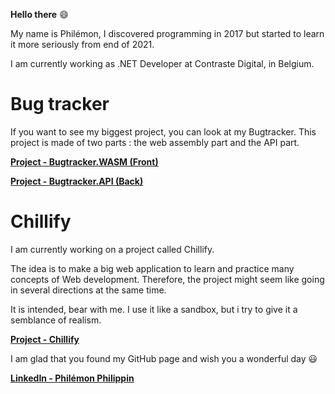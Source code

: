 **Hello there** 😄

My name is Philémon, I discovered programming in 2017 but started to learn it more seriously from end of 2021.

I am currently working as .NET Developer at Contraste Digital, in Belgium.

# Bug tracker

If you want to see my biggest project, you can look at my Bugtracker. This project is made of two parts : the web assembly part and the API part.

**[Project - Bugtracker.WASM (Front)](https://github.com/Tarcacode/Bugtracker.WASM-repo)**

**[Project - Bugtracker.API (Back)](https://github.com/Tarcacode/Bugtracker.API-repo)**

# Chillify

I am currently working on a project called Chillify.

The idea is to make a big web application to learn and practice many concepts of Web development. Therefore, the project might seem like going in several directions at the same time.

It is intended, bear with me. I use it like a sandbox, but i try to give it a semblance of realism.

**[Project - Chillify](https://github.com/Tarcacode/Chillify-repo)**


I am glad that you found my GitHub page and wish you a wonderful day 😃

**[LinkedIn - Philémon Philippin](https://www.linkedin.com/in/philemonphilippin/)**
